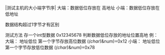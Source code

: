 <!--
 * @Author: czw
 * @Date: 2021-08-20 22:37:19
 * @LastEditors: czw
 * @LastEditTime: 2021-08-20 22:47:38
-->
|测试主机的大小端字节序|
大端：数据低位存放在 高地址
小端：数据低位存放在 低地址

数据结构超过1字节才有区别

测试方法
存一个int型数据 0x12345678
判断数据低位存放的地址位置高地
例： 
大端： 地址低位 第一个字节存放高位数据 (*(char*)&num)=0x12
小端： 地址低位 第一个字节存放低位数据 (*(char*)&num)=0x78